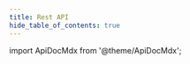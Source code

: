 ```yaml
---
title: Rest API
hide_table_of_contents: true
---
```


import ApiDocMdx from '@theme/ApiDocMdx';

<ApiDocMdx id="jellyfish-rest-apix-0_4_2" />